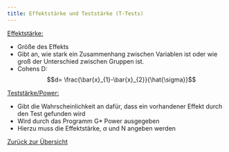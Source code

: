 ```yaml
---
title: Effektstärke und Teststärke (T-Tests)
---
```


<u>Effektstärke:</u>

* Größe des Effekts
* Gibt an, wie stark ein Zusammenhang zwischen Variablen ist oder wie groß der Unterschied zwischen Gruppen ist.
* Cohens  D:
  $$d= \frac{\bar{x}_{1}-\bar{x}_{2}}{\hat{\sigma}}$$

<u>Teststärke/Power:</u>

* Gibt die Wahrscheinlichkeit an dafür, dass ein vorhandener Effekt durch den Test gefunden wird
* Wird durch das Programm G\* Power ausgegeben
* Hierzu muss die Effektstärke, $\alpha$ und N angeben werden

[Zurück zur Übersicht](/t-tests)

